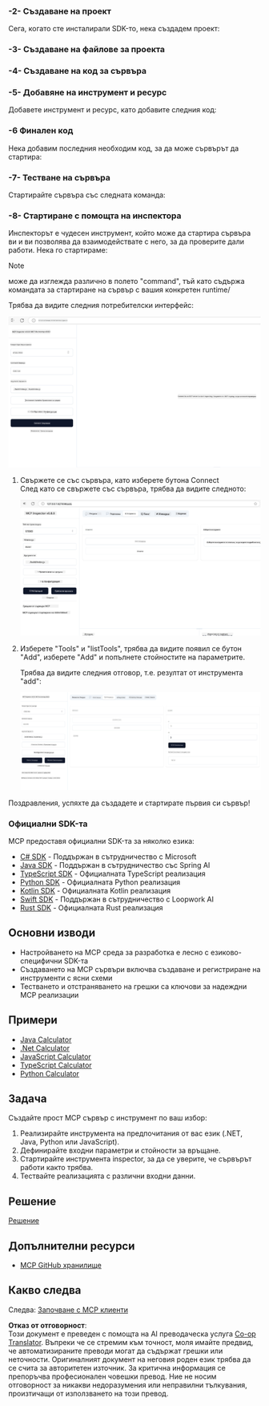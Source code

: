 <!--
CO_OP_TRANSLATOR_METADATA:
{
  "original_hash": "e650db55873b456296a9c620069e2f71",
  "translation_date": "2025-06-02T11:17:11+00:00",
  "source_file": "03-GettingStarted/01-first-server/README.md",
  "language_code": "bg"
}
-->
### -2- Създаване на проект

Сега, когато сте инсталирали SDK-то, нека създадем проект:

### -3- Създаване на файлове за проекта

### -4- Създаване на код за сървъра

### -5- Добавяне на инструмент и ресурс

Добавете инструмент и ресурс, като добавите следния код:

### -6 Финален код

Нека добавим последния необходим код, за да може сървърът да стартира:

### -7- Тестване на сървъра

Стартирайте сървъра със следната команда:

### -8- Стартиране с помощта на инспектора

Инспекторът е чудесен инструмент, който може да стартира сървъра ви и ви позволява да взаимодействате с него, за да проверите дали работи. Нека го стартираме:

> [!NOTE]
> може да изглежда различно в полето "command", тъй като съдържа командата за стартиране на сървър с вашия конкретен runtime/

Трябва да видите следния потребителски интерфейс:

![Connect](../../../../translated_images/connect.141db0b2bd05f096fb1dd91273771fd8b2469d6507656c3b0c9df4b3c5473929.bg.png)

1. Свържете се със сървъра, като изберете бутона Connect  
   След като се свържете със сървъра, трябва да видите следното:

   ![Connected](../../../../translated_images/connected.73d1e042c24075d386cacdd4ee7cd748c16364c277d814e646ff2f7b5eefde85.bg.png)

2. Изберете "Tools" и "listTools", трябва да видите появил се бутон "Add", изберете "Add" и попълнете стойностите на параметрите.

   Трябва да видите следния отговор, т.е. резултат от инструмента "add":

   ![Result of running add](../../../../translated_images/ran-tool.a5a6ee878c1369ec1e379b81053395252a441799dbf23416c36ddf288faf8249.bg.png)

Поздравления, успяхте да създадете и стартирате първия си сървър!

### Официални SDK-та

MCP предоставя официални SDK-та за няколко езика:
- [C# SDK](https://github.com/modelcontextprotocol/csharp-sdk) - Поддържан в сътрудничество с Microsoft
- [Java SDK](https://github.com/modelcontextprotocol/java-sdk) - Поддържан в сътрудничество със Spring AI
- [TypeScript SDK](https://github.com/modelcontextprotocol/typescript-sdk) - Официалната TypeScript реализация
- [Python SDK](https://github.com/modelcontextprotocol/python-sdk) - Официалната Python реализация
- [Kotlin SDK](https://github.com/modelcontextprotocol/kotlin-sdk) - Официалната Kotlin реализация
- [Swift SDK](https://github.com/modelcontextprotocol/swift-sdk) - Поддържан в сътрудничество с Loopwork AI
- [Rust SDK](https://github.com/modelcontextprotocol/rust-sdk) - Официалната Rust реализация

## Основни изводи

- Настройването на MCP среда за разработка е лесно с езиково-специфични SDK-та
- Създаването на MCP сървъри включва създаване и регистриране на инструменти с ясни схеми
- Тестването и отстраняването на грешки са ключови за надеждни MCP реализации

## Примери

- [Java Calculator](../samples/java/calculator/README.md)
- [.Net Calculator](../../../../03-GettingStarted/samples/csharp)
- [JavaScript Calculator](../samples/javascript/README.md)
- [TypeScript Calculator](../samples/typescript/README.md)
- [Python Calculator](../../../../03-GettingStarted/samples/python)

## Задача

Създайте прост MCP сървър с инструмент по ваш избор:  
1. Реализирайте инструмента на предпочитания от вас език (.NET, Java, Python или JavaScript).  
2. Дефинирайте входни параметри и стойности за връщане.  
3. Стартирайте инструмента inspector, за да се уверите, че сървърът работи както трябва.  
4. Тествайте реализацията с различни входни данни.

## Решение

[Решение](./solution/README.md)

## Допълнителни ресурси

- [MCP GitHub хранилище](https://github.com/microsoft/mcp-for-beginners)

## Какво следва

Следва: [Започване с MCP клиенти](/03-GettingStarted/02-client/README.md)

**Отказ от отговорност**:  
Този документ е преведен с помощта на AI преводаческа услуга [Co-op Translator](https://github.com/Azure/co-op-translator). Въпреки че се стремим към точност, моля имайте предвид, че автоматизираните преводи могат да съдържат грешки или неточности. Оригиналният документ на неговия роден език трябва да се счита за авторитетен източник. За критична информация се препоръчва професионален човешки превод. Ние не носим отговорност за никакви недоразумения или неправилни тълкувания, произтичащи от използването на този превод.